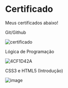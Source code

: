# Certificado </center>

Meus certificados abaixo!

Git/Github

![certificado](https://user-images.githubusercontent.com/99449012/159583572-6c9fc000-5af1-4932-861d-adcb65096589.jpg)

Lógica de Programação

![4CF1D42A](https://user-images.githubusercontent.com/99449012/163691433-33f5212d-6b1d-4d40-bdab-52aef5af2b94.jpg)

CSS3 e HTML5 (Introdução)

![image](https://user-images.githubusercontent.com/99449012/163691461-ad282b03-2e4e-4f5c-99a4-5bac56db4b4a.png)


